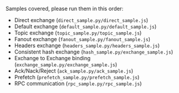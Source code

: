 Samples covered, please run them in this order:

 - Direct exchange (`direct_sample.py/direct_sample.js`)
 - Default exchange (`default_sample.py/default_sample.js`)
 - Topic exchange (`topic_sample.py/topic_sample.js`)
 - Fanout exchange (`fanout_sample.py/fanout_sample.js`)
 - Headers exchange (`headers_sample.py/headers_sample.js`)
 - Consistent hash exchange (`hash_sample.py/exchange_sample.js`)
 - Exchange to Exchange binding (`exchange_sample.py/exchange_sample.js`)
 - Ack/Nack/Reject (`ack_sample.py/ack_sample.js`)
 - Prefetch (`prefetch_sample.py/prefetch_sample.js`)
 - RPC communication (`rpc_sample.py/rpc_sample.js`)
 